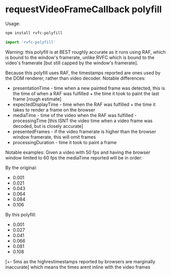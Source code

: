 # requestVideoFrameCallback polyfill

Usage: 
```bash
npm install rvfc-polyfill
```
```js
import 'rvfc-polyfill'
```

Warning: this polyfill is at BEST roughly accurate as it runs using RAF, which is bound to the window's framerate, unlike RVFC which is bound to the video's framerate [but still capped by the window's framerate].

Because this polyfill uses RAF, the timestamps reported are ones used by the DOM renderer, rather than video decoder.
Notable differences:
- presentationTime - time when a new painted frame was detected, this is the time of when a RAF was fulfilled + the time it took to paint the last frame [rough estimate]
- expectedDisplayTime - time when the RAF was fulfilled + the time it takes to render a frame on the browser
- mediaTime - time of the video when the RAF was fulfilled - processingTime [this ISNT the video time when a video frame was decoded, but is closely accurate]
- presentedFrames - if the video framerate is higher than the browser window framerate, this will omit frames
- processingDuration - time it took to paint a frame

Notable examples:
Given a video with 50 fps and having the browser window limited to 60 fps the mediaTime reported will be in order:

By the original:
- 0.001
- 0.021
- 0.043
- 0.064
- 0.084
- 0.106

By this polyfill:
- 0.001
- 0.027
- 0.041
- 0.066
- 0.081
- 0.108

[+- 5ms as the highrestimestamps reported by browsers are marginally inaccurate]
which means the times arent inline with the video frames
